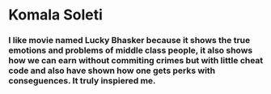 # Komala Soleti
### I like movie named Lucky Bhasker because it shows the true emotions and problems of middle class people, it also shows how we can earn without commiting crimes but with little cheat code and also have shown how one gets perks with conseguences. It truly inspiered me.